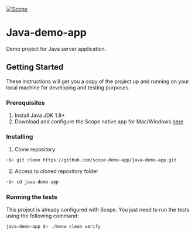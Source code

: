 [![Scope](https://app.scope.dev/api/badge/25b7823d-1828-4cc8-8d76-39db42e27ba7/default)](https://app.scope.dev/external/v1/inspect/f0a213f0-b550-4bb0-a651-c1d5b9eff041/25b7823d-1828-4cc8-8d76-39db42e27ba7/default)

# Java-demo-app

Demo project for Java server application.

## Getting Started

These instructions will get you a copy of the project up and running on your local machine for developing and testing purposes.

### Prerequisites

1. Install Java JDK 1.8+
2. Download and configure the Scope native app for Mac/Windows [here](https://app.scope.dev/local-dev/instructions)

### Installing

1. Clone repository
```bash
~$> git clone https://github.com/scope-demo-app/java-demo-app.git
```

2. Access to cloned repository folder
```bash
~$> cd java-demo-app
```

### Running the tests

This project is already configured with Scope. You just need to run the tests using the following command:

```bash
java-demo-app $> ./mvnw clean verify
```